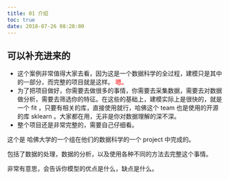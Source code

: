 ```yaml
---
title: 01 介绍
toc: true
date: 2018-07-26 08:28:00
---
```


## 可以补充进来的

- 这个案例非常值得大家去看，因为这是一个数据科学的全过程，建模只是其中的一部分，而完整的项目就是这样。 <span style="color:red;">嗯。</span>
- 为了把项目做好，你需要去做很多的事情，你需要去采集数据，需要去对数据做分析，需要去筛选你的特征。在这些的基础上，建模实际上是很快的，就是一个 fit ，只要有相关的库，直接使用就行，哈佛这个 team 也是使用的开源的库 sklearn 。大家都在用，无非是你对数据理解的深不深。
- 整个项目还是非常完整的，需要自己仔细看。



这个是 哈佛大学的一个组在他们的数据科学的一个 project 中完成的。

包括了数据的处理，数据的分析，以及使用各种不同的方法去完整这个事情。


非常有意思，会告诉你模型的优点是什么，缺点是什么。

